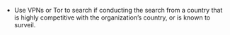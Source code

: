 
  * Use VPNs or Tor to search if conducting the search from a country that is highly competitive with the organization’s country, or is known to surveil.

